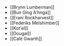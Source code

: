 - [[Brynn Lumberman]]
- [[Bun Ging A'hnga]]
- [[Erani Rockharvest]]
- [[Federiks Melshimber]]
- [[Kot'el]]
- [[Dougal]]
- [[Calë Gwarth]]